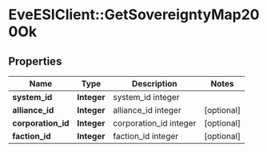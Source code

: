 # EveESIClient::GetSovereigntyMap200Ok

## Properties
Name | Type | Description | Notes
------------ | ------------- | ------------- | -------------
**system_id** | **Integer** | system_id integer | 
**alliance_id** | **Integer** | alliance_id integer | [optional] 
**corporation_id** | **Integer** | corporation_id integer | [optional] 
**faction_id** | **Integer** | faction_id integer | [optional] 


